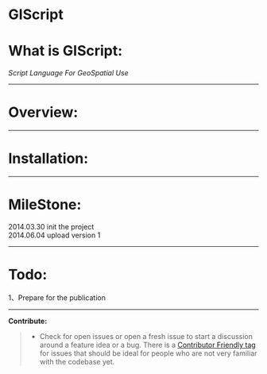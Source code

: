 **GIScript**
=========
# What is GIScript:
*Script Language For GeoSpatial Use*


----------

# Overview:


----------

# Installation:


----------
# MileStone:
2014.03.30 init the project  
2014.06.04 upload version 1  


----------
# Todo:
1、Prepare for the publication


----------
**Contribute:**  
> * Check for open issues or open a fresh issue to start a discussion around a feature idea or a bug. There is a [Contributor Friendly tag][1] for issues that should be ideal for people who are not very familiar with the codebase yet.

  [1]: https://github.com/skyswind/GIScript/issues?direction=desc&labels=Contributor%20Friendly&page=1&sort=updated&state=open
